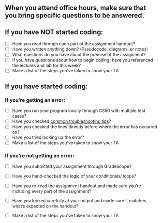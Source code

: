## **When you attend office hours, make sure that you bring specific questions to be answered.**

## If you have NOT started coding:
 - [ ] Have you read through each part of the assignment handout?
 - [ ] Have you written anything down? (Pseudocode, diagrams, or notes)
 - [ ] What questions do you have about the premise of the assignment?
 - [ ] If you have questions about how to begin coding, have you referenced the lectures and lab for this week?
 - [ ] Make a list of the steps you’ve taken to show your TA

## If you have started coding:
### If you’re getting an error:
 - [ ] Have you run your program locally through CS50 with multiple test cases?
 - [ ] Have you checked [common troubleshooting tips](https://github.com/mikeconti/csc211-summer2022/blob/main/Troubleshooting_tips.md)?
 - [ ] Have you checked the lines directly before where the error has occurred on?
 - [ ] Have you tried looking up the error?
 - [ ] Make a list of the steps you’ve taken to show your TA

### If you’re not getting an error:
 - [ ] Have you submitted your assignment through GradeScope?
 - [ ] Have you hand-checked the logic of your conditionals/ loops?
 - [ ] Have you re-read the assignment handout and made sure you’re including every part of the assignment?
 - [ ] Have you looked carefully at your output and made sure it matches what’s expected on the handout?
 - [ ] Make a list of the steps you’ve taken to show your TA


